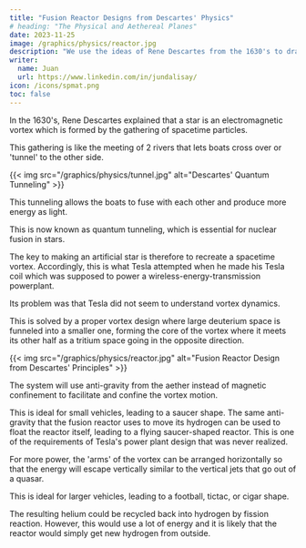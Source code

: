 ```yaml
---
title: "Fusion Reactor Designs from Descartes' Physics"
# heading: "The Physical and Aethereal Planes"
date: 2023-11-25
image: /graphics/physics/reactor.jpg
description: "We use the ideas of Rene Descartes from the 1630's to draft designs for fusion reactors."
writer:
  name: Juan
  url: https://www.linkedin.com/in/jundalisay/
icon: /icons/spmat.png
toc: false
---
```




In the 1630's, Rene Descartes explained that a star is an electromagnetic vortex which is formed by the gathering of spacetime particles.

This gathering is like the meeting of 2 rivers that lets boats cross over or 'tunnel' to the other side. 

{{< img src="/graphics/physics/tunnel.jpg" alt="Descartes' Quantum Tunneling" >}}

This tunneling allows the boats to fuse with each other and produce more energy as light. 

This is now known as quantum tunneling, which is essential for nuclear fusion in stars. 

<!-- It gets its energy from the quantum tunelling of material particles between the 'rivers' of  in the center of its vortex. -->

<!-- We use this principle  -->

The key to making an artificial star is therefore to recreate a spacetime vortex. Accordingly, this is what Tesla attempted when he made his Tesla coil which was supposed to power a wireless-energy-transmission powerplant. 

Its problem was that Tesla did not seem to understand vortex dynamics.  

This is solved by a proper vortex design where large deuterium space is funneled into a smaller one, forming the core of the vortex where it meets its other half as a tritium space going in the opposite direction. 

{{< img src="/graphics/physics/reactor.jpg" alt="Fusion Reactor Design from Descartes' Principles" >}}


The system will use anti-gravity from the aether instead of magnetic confinement to facilitate and confine the vortex motion.

This is ideal for small vehicles, leading to a saucer shape. The same anti-gravity that the fusion reactor uses to move its hydrogen can be used to float the reactor itself, leading to a flying saucer-shaped reactor. This is one of the requirements of Tesla's power plant design that was never realized.   

For more power, the 'arms' of the vortex can be arranged horizontally so that the energy will escape vertically similar to the vertical jets that go out of a quasar. 

This is ideal for larger vehicles, leading to a football, tictac, or cigar shape.

The resulting helium could be recycled back into hydrogen by fission reaction. However, this would use a lot of energy and it is likely that the reactor would simply get new hydrogen from outside. 

 
<!--  that is confined primarily by anti-gravity instead of magnetic confinement. This anti-gravity can only be done through the aether, since the aether is superior to spacetime. The compression of matter in the vortex leads to friction which creates sparks which manifest as heat and photons.  

More energy can be harnessed by increasing the friction between particles. 


This is why UFOs prefer to stay within the gravitational field of planets where they can get hydrogen. In the vacuum of space, they can only get spacetime energy. The fact that we never see UFOs coated in black solar panels means that the spacetime energy is far more reliable and more energetic than solar energy. -->
